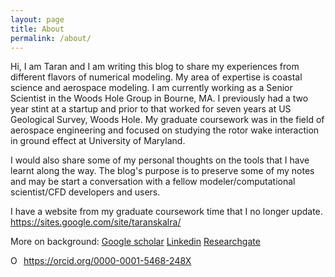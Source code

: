 ```yaml
---
layout: page
title: About
permalink: /about/
---
```



Hi, I am Taran and I am writing this blog to share my experiences from different flavors of numerical modeling. My area of expertise is coastal science and aerospace modeling. I am currently working as a Senior Scientist in the Woods Hole Group in Bourne, MA. I previously had a two year stint at a startup and prior to that worked for seven years at US Geological Survey, Woods Hole. My graduate coursework was in the field of aerospace engineering and focused on studying the rotor wake interaction in ground effect at University of Maryland. 

I would also share some of my personal thoughts on the tools that I have learnt along the way. The blog's purpose is to preserve some of my notes and may be start a conversation with a fellow modeler/computational scientist/CFD developers and users.

I have a website from my graduate coursework time that I no longer update. 
https://sites.google.com/site/taranskalra/

More on background:
[Google scholar](https://scholar.google.com/citations?user=4t-6LfUAAAAJ&hl=en)
[Linkedin]()
[Researchgate](https://www.researchgate.net/profile/Tarandeep-Kalra-2)
<div itemscope itemtype="https://schema.org/Person"><a itemprop="sameAs" content="https://orcid.org/0000-0001-5468-248X" href="https://orcid.org/0000-0001-5468-248X" target="orcid.widget" rel="me noopener noreferrer" style="vertical-align:top;"><img src="https://orcid.org/sites/default/files/images/orcid_16x16.png" style="width:1em;margin-right:.5em;" alt="ORCID iD icon">https://orcid.org/0000-0001-5468-248X</a></div>



